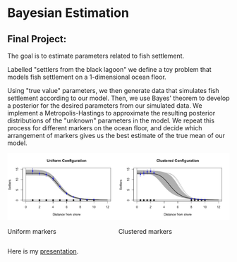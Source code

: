 # Bayesian Estimation
## Final Project:

The goal is to estimate parameters related to fish settlement. 

Labelled "settlers from the black lagoon" we define a toy problem that models fish settlement on a 1-dimensional ocean floor. 

Using "true value" parameters, we then generate data that simulates fish settlement according to our model. Then, we use Bayes' theorem to develop a posterior for the desired parameters from our simulated data. We implement a Metropolis-Hastings to approximate the resulting posterior distributions of the "unknown" parameters in the model. We repeat this process for different markers on the ocean floor, and decide which arrangement of markers gives us the best estimate of the true mean of our model.

<div style="display: flex; flex-wrap: wrap;">
    <div style="width: 50%;">
        <img src="https://raw.githubusercontent.com/louisnass/louisnass.github.io/master/MathModelCoralEcology/BayesianEstimation/Uniform.jpeg" alt="Contract" width="300">
        <p>Uniform markers</p>
    </div>
    <div style="width: 50%;">
        <img src="https://raw.githubusercontent.com/louisnass/louisnass.github.io/master/MathModelCoralEcology/BayesianEstimation/Clustered.jpeg" alt="Expand" width="300">
        <p>Clustered markers</p>
    </div>
</div>

Here is my [presentation](https://github.com/louisnass/louisnass.github.io/blob/master/MathModelCoralEcology/BayesianEstimation/Prob_II_Final.pdf).
